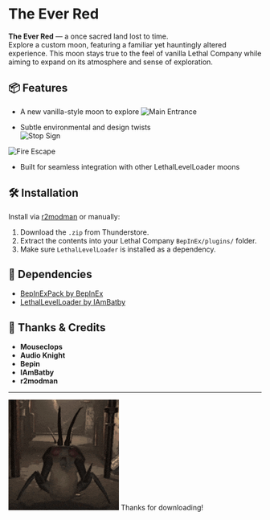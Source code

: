 # The Ever Red

**The Ever Red** — a once sacred land lost to time.  
Explore a custom moon, featuring a familiar yet hauntingly altered experience. This moon stays true to the feel of vanilla Lethal Company while aiming to expand on its atmosphere and sense of exploration.

## 📦 Features

- A new vanilla-style moon to explore
![Main Entrance](images/BepInEx/mainentrance.png)
 
- Subtle environmental and design twists  
![Stop Sign](images/BepInEx/stopsign.png)

![Fire Escape](images/BepInEx/fireescape.png)

- Built for seamless integration with other LethalLevelLoader moons  

## 🛠 Installation

Install via [r2modman](https://thunderstore.io/package/ebkr/r2modman/) or manually:

1. Download the `.zip` from Thunderstore.
2. Extract the contents into your Lethal Company `BepInEx/plugins/` folder.
3. Make sure `LethalLevelLoader` is installed as a dependency.

## 🔧 Dependencies

- [BepInExPack by BepInEx](https://thunderstore.io/c/lethal-company/p/BepInEx/BepInExPack/)
- [LethalLevelLoader by IAmBatby](https://thunderstore.io/c/lethal-company/p/IAmBatby/LethalLevelLoader//)

## 🙏 Thanks & Credits
- **Mouseclops** 
- **Audio Knight**
- **Bepin**
- **IAmBatby**
- **r2modman**

---

![Hoarding Bug Thanks](images/BepInEx/lethal-company-horderbug.gif)
Thanks for downloading! 
